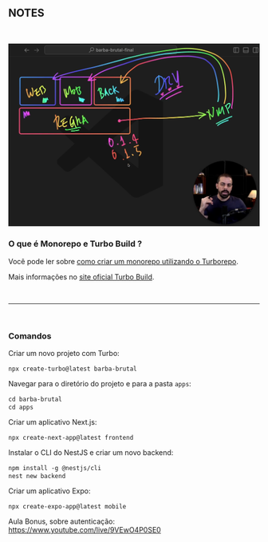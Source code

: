 
## NOTES

<br>

![Descrição da imagem](./screenshot01.png)

### O que é Monorepo e Turbo Build ?

Você pode ler sobre [como criar um monorepo utilizando o Turborepo](https://vinniciusgomes.medium.com/como-criar-um-monorepo-utilizando-o-turborepo-11b21a3dcfd9).

Mais informações no [site oficial Turbo Build](https://turbo.build/).

<br>
<hr>
<br>

### Comandos 

Criar um novo projeto com Turbo:

    
    npx create-turbo@latest barba-brutal
    

Navegar para o diretório do projeto e para a pasta `apps`:

    
    cd barba-brutal
    cd apps
    

Criar um aplicativo Next.js:

    
    npx create-next-app@latest frontend
    

Instalar o CLI do NestJS e criar um novo backend:

    
    npm install -g @nestjs/cli
    nest new backend
    

Criar um aplicativo Expo:

    
    npx create-expo-app@latest mobile
    

Aula Bonus, sobre autenticação:
https://www.youtube.com/live/9VEwO4P0SE0
